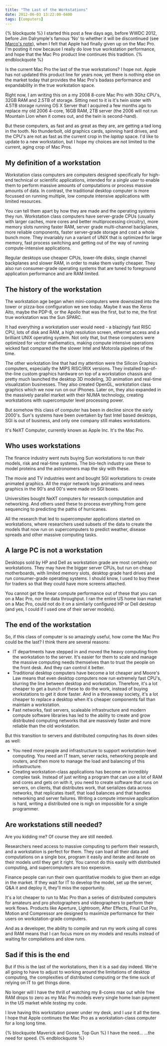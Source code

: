 ```yaml
---
title: "The Last of the Workstations"
date: 2012-06-03 13:22:00-0400
tags: [Computers]
---
```


{% blockquote %}
I started this post a few days ago, before WWDC 2012, before Jim Dalrymple's famous 'No' to whether it will be discontinued (see <a href="http://www.marco.org/2012/05/30/amplified-9">Marco's note</a>), when I felt that Apple had finally given up on the Mac Pro. I'm posting it now because I really do love true workstation performance, and hope that the Mac Pro product line continues this tradition.
{% endblockquote %}

Is the current Mac Pro the last of the true workstations? I hope not. Apple has not updated this product line for years now, yet there is nothing else on the market today that provides the Mac Pro's badass performance and expandability in the true workstation space.

<!--more-->

Right now, I am writing this on a my 2008 8-core Mac Pro with 3Ghz CPU's, 32GB RAM and 2.5TB of storage. Sitting next to it is it's twin sister with 4.5TB storage running OS X Server that I acquired a few months ago to replace my old 2006 4-core, 16GB RAM, 2TB server (the 2006 will not run Mountain Lion when it comes out, and the twin is second-hand).

But these computers, as fast and as great as they are, are getting a tad long in the tooth. No thunderbolt, old graphics cards, spinning hard drives, and the CPU's are not as fast as the current crop in the *laptop* space. I'd like to update to a new workstation, but I hope my choices are not limited to the current, aging crop of Mac Pros.

## My definition of a workstation

Workstation class computers are computers designed specifically for high-end technical or scientific applications, intended for a *single user* to enable them to perform massive amounts of computations or process massive amounts of data.  In contrast, the traditional desktop computer is more focussed on running multiple, low compute intensive applications with limited resources.

You can tell them apart by how they are made and the operating systems they run. Workstation class computers have server-grade CPUs (usually with larger caches, more cores and better multiprocessing circuitry), more memory slots running faster RAM, server grade multi-channel backplanes, more reliable components, faster server-grade storage and cost a whole bunch more. They invariably run a variant of UNIX that is optimized for large memory, fast process switching and getting out of the way of running compute-intensive applications. 

Regular desktops use cheaper CPUs, lower-life disks, single channel backplanes and slower RAM, in order to make them vastly cheaper. They also run consumer-grade operating systems that are tuned to foreground application performance and are RAM limited.

## The history of the workstation

The workstation age began when mini-computers were downsized into the tower or pizza-box configuration we see today. Maybe it was the Xerox Alto, maybe the PDP-8, or the Apollo that was the first, but to me, the first true workstation was the Sun SPARC.

It had everything a workstation user would need - a blazingly fast RISC CPU, lots of disk and RAM, a high resolution screen, ethernet access and a brilliant UNIX operating system. Not only that, but these computers were optimized for vector mathematics, making compute intensive operations wicked fast compared the the slower Intel and Motorola pipelines of the time.

The other workstation line that had my attention were the Silicon Graphics computers, especially the MIPS RISC/IRIX versions. They installed top-of-the-line custom graphics hardware on top of a workstation chassis and pretty much launched the desktop 3D modeling, 3D animation and real-time visualization businesses. They also created OpenGL, workstation class graphics which we now run on our iPhones. Later on, they also expanded in the massively parallel market with their NUMA technology, creating workstations with supercomputer level processing power.

But somehow this class of computer has been in decline since the early 2000's. Sun's systems have been overtaken by fast Intel based desktops, SGI is out of business, and only one company still makes workstations.

It's NeXT Computer, currently known as Apple Inc. It's the Mac Pro.

## Who uses workstations

The finance industry went nuts buying Sun workstations to run their models, risk and real-time systems. The bio-tech industry use these to model proteins and the astronomers map the sky with these.

The movie and TV industries went and bought SGI workstations to create animated graphics. All the major network logo animations and news graphics in the 90's and 00's were made on SGI boxes.

Universities bought NeXT computers for research computation and networking.  And others used these to process everything from gene sequencing to predicting the paths of hurricanes.

All the research that led to supercomputer applications started on workstations, where researchers used subsets of the data to create the models that now run on supercomputers to predict weather, disease spreads and other massive computing tasks.

## A large PC is not a workstation

Desktops sold by HP and Dell as workstation grade are most certainly *not* workstations. They may have the bigger server CPUs, but run on cheap motherboards, with limited memory slots, desktop grade hard drives and run consumer-grade operating systems. I should know, I used to buy these for traders so that they could have more screens attached.

You cannot get the linear compute performance out of these that you can on a Mac Pro, nor the data throughput. I ran the entire US home loan market on a Mac Pro, could not do it on a similarly configured HP or Dell desktop (and yes, I could if I used one of their server models).

## The end of the workstation

So, if this class of computer is so amazingly useful, how come the Mac Pro could be the last? I think there are several reasons:

* IT departments have stepped in and moved the heavy computing from the workstation to the server. It's easier for them to scale and manage the massive computing needs themselves than to trust the people on the front desk. And they can control it better.
* Traditional desktop computers have become a lot cheaper and Moore's Law means that even desktop computers now run extremely fast CPU's, blurring the line between desktop and workstation. Therefore, it's a lot cheaper to get a bunch of these to do the work, instead of buying workstations to get it done faster. And in a throwaway society, it's a lot cheaper to replace a desktop when it's cheaper components fail than maintain a workstation.
* Fast networks, fast servers, scaleable infrastructure and modern compute software libraries has led to the ability to create and grow distributed computing networks that are massively faster and more reliable than the old workstation.

But this transition to servers and distributed computing has its down sides as well:

* You need more people and infrastructure to support workstation-level computing. You need an IT team, server racks, networking people and routers, and then more to manage the load and balancing of this infrastructure.
* Creating workstation-class applications has become an incredibly complex task. Instead of just writing a program that can use a lot of RAM and cores and gets on with it, you need to create software that runs on servers, on clients, that distributes work, that serializes data across networks, that replicates itself, that load balances and that handles networking and server failures. Writing a compute intensive application is hard, writing a distributed one is nigh on impossible for a single programmer.

## Are workstations still needed?

Are you kidding me? Of course they are still needed.

Researchers need access to massive computing to perform their research, and a workstation is perfect for them. They can load all their data and computations on a single box, program it easily and iterate and iterate on their models until they get it right. You cannot do this easily with distributed computing, and supercomputers are too expensive.

Finance people can run their own quantitative models to give them an edge in the market. If they wait for IT to develop the model, set up the server, Q&A it and deploy it, they'll miss the opportunity.

It's a lot cheaper to run to Mac Pro than a series of distributed computers for amateurs and pro photographers and videographers to perform their work flows. Products like Aperture, Lightroom, After Effects, Final Cut Pro, Motion and Compressor are designed to maximize performance for their users on workstation-grade computers.

And as a developer, the ability to compile and run my work using all cores and RAM means that I can focus more on my models and results instead of waiting for compilations and slow runs.

## Sad if this is the end

But if this is the last of the workstations, then it is a sad day indeed. We're all going to have to adjust to working around the limitations of desktop computing, the complexities of distributed computing or the time suck of relying on IT to get things done.

No longer will I have the thrill of watching my 8-cores max out while free RAM drops to zero as my Mac Pro models every single home loan payment in the US market while *testing* my code.

I love having this workstation power under my desk, and I *use* it all the time. I hope that Apple continues the Mac Pro as a workstation-class computer for a long long time.

{% blockquote Maverick and Goose, Top Gun %}
I have the need...
...the need for speed.
{% endblockquote %}
